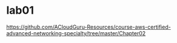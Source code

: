 # lab01

https://github.com/ACloudGuru-Resources/course-aws-certified-advanced-networking-specialty/tree/master/Chapter02
